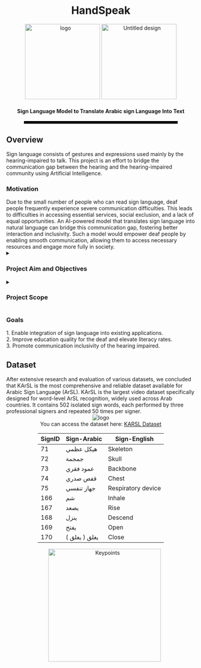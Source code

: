 <h1 align="center">HandSpeak</h1>
<div align="center">
  <img src="https://github.com/user-attachments/assets/da210bca-cbf0-4a2b-83dd-32cd73147f4d" alt="logo" width="200">
  <img src="https://github.com/user-attachments/assets/04911c8b-8202-4d12-82ac-5832100537ce" alt="Untitled design" width="200">
</div>
<h4 align="center">Sign Language Model to Translate Arabic sign Language Into Text</h4>
<div align="center">
  <hr style="border: 3px solid black; width: 80%;">
</div>
<h2 align="left">Overview</h2>
Sign language consists of gestures and expressions used mainly by the hearing-impaired to talk. This project is an effort to bridge the communication gap between the hearing and the hearing-impaired community using Artificial Intelligence.
<h3 align="left">Motivation</h3>
Due to the small number of people who can read sign language, deaf people frequently experience severe communication difficulties. This leads to difficulties in accessing essential services, social exclusion, and a lack of equal opportunities. An AI-powered model that translates sign language into natural language can bridge this communication gap, fostering better interaction and inclusivity. Such a model would empower deaf people by enabling smooth communication, allowing them to access necessary resources and engage more fully in society.
<details>
  <summary><h3 align="left">Project Aim and Objectives</h3></summary>
  
  The main aim of HandSpeak is to develop an artificial intelligence model to bridge the communication gap between Arabic spoken language and Arabic sign language by translating sign language gestures into text in real-time.

  i. Understand how sign language works, and study existing solutions and algorithms related to this project. <br>
  ii. Collect and prepare a reliable dataset of sign language gestures. Then, preprocess the data to ensure it is ready for training the model. <br>
  iii. Choose and train a machine learning model to ensure accurate and consistent predictions. <br>
  iv. Evaluate the system by testing its accuracy, usability, and real-world performance to ensure it meets user needs and expectations. <br>
  v. Document the entire development process, including design, implementation, and testing, to provide a clear and organized reference for future improvements and similar projects.

</details>
<details>
  <summary><h3 align="left">Project Scope</h3></summary>
  
  The scope of this project is to develop an artificial intelligence model that translates sign language into words in real-time, enhancing communication and accessibility for the hearing-impaired community.

  i. Ensure Real-Time Translation: Implement real-time processing to provide immediate translation of sign language to natural language. <br>
  ii. Support Arabic Language: Focus on providing accurate translation for gestures specific to Arabic sign language, catering to the needs of the Arabic-speaking community. <br>
  iii. Bridging the communication barriers between deaf people and the community.

</details>

<h3 align="left">Goals</h3>
1. Enable integration of sign language into existing applications. <br>
2. Improve education quality for the deaf and elevate literacy rates. <br>
3. Promote communication inclusivity of the hearing impaired. <br>


<h2 align="left">Dataset</h2>
After extensive research and evaluation of various datasets, we concluded that KArSL is the most comprehensive and reliable dataset available for Arabic Sign Language (ArSL). KArSL is the largest video dataset specifically designed for word-level ArSL recognition, widely used across Arab countries. It contains 502 isolated sign words, each performed by three professional signers and repeated 50 times per signer.
<div align="center">
  <img src="https://github.com/user-attachments/assets/a8fec0c9-b0a4-4c68-820d-4fcc16c6a95b" alt="logo">
</div>
<div align="center">
  You can access the dataset here: <a href="https://hamzah-luqman.github.io/KArSL/">KARSL Dataset</a>
</div>

<div align="center">
  <div style="display: inline-block; vertical-align: top;">
    <table>
      <thead>
        <tr>
          <th>SignID</th>
          <th>Sign-Arabic</th>
          <th>Sign-English</th>
        </tr>
      </thead>
      <tbody>
        <tr>
          <td>71</td>
          <td>هيكل عظمي</td>
          <td>Skeleton</td>
        </tr>
        <tr>
          <td>72</td>
          <td>جمجمة</td>
          <td>Skull</td>
        </tr>
        <tr>
          <td>73</td>
          <td>عمود فقري</td>
          <td>Backbone</td>
        </tr>
        <tr>
          <td>74</td>
          <td>قفص صدري</td>
          <td>Chest</td>
        </tr>
        <tr>
          <td>75</td>
          <td>جهاز تنفسي</td>
          <td>Respiratory device</td>
        </tr>
        <tr>
          <td>166</td>
          <td>شم</td>
          <td>Inhale</td>
        </tr>
        <tr>
          <td>167</td>
          <td>يصعد</td>
          <td>Rise</td>
        </tr>
        <tr>
          <td>168</td>
          <td>ينزل</td>
          <td>Descend</td>
        </tr>
        <tr>
          <td>169</td>
          <td>يفتح</td>
          <td>Open</td>
        </tr>
        <tr>
          <td>170</td>
          <td>يغلق ( يغلق )</td>
          <td>Close</td>
        </tr>
      </tbody>
    </table>
  </div>

  <div style="display: inline-block; vertical-align: top; margin-left: 20px;">
    <img src="https://github.com/user-attachments/assets/318074d9-6899-425b-b1a7-97a70b87703b" alt="Keypoints" width="300">
  </div>
</div>


